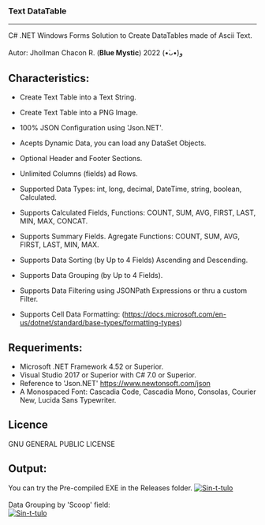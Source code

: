 ### Text DataTable
-------------
C# .NET Windows Forms Solution to Create DataTables made of Ascii Text.</br></br>
Autor:          Jhollman Chacon R. (**Blue Mystic**) 2022 (•̀ᴗ•́)و 

Characteristics:
-------------

- Create Text Table into a Text String.
- Create Text Table into a PNG Image.

- 100% JSON Configuration using 'Json.NET'.
- Acepts Dynamic Data, you can load any DataSet Objects.
- Optional Header and Footer Sections.
- Unlimited Columns (fields) ad Rows.

- Supported Data Types: int, long, decimal, DateTime, string, boolean, Calculated.
- Supports Calculated Fields, Functions: COUNT, SUM, AVG, FIRST, LAST, MIN, MAX, CONCAT.
- Supports Summary Fields. Agregate Functions: COUNT, SUM, AVG, FIRST, LAST, MIN, MAX.
- Supports Data Sorting (by Up to 4 Fields) Ascending and Descending.
- Supports Data Grouping (by Up to 4 Fields). 
- Supports Data Filtering using JSONPath Expressions or thru a custom Filter.
- Supports Cell Data Formatting: (https://docs.microsoft.com/en-us/dotnet/standard/base-types/formatting-types)

Requeriments:
-------------

- Microsoft .NET Framework 4.52 or Superior.
- Visual Studio 2017 or Superior with C# 7.0 or Superior.
- Reference to 'Json.NET' https://www.newtonsoft.com/json
- A Monospaced Font: Cascadia Code, Cascadia Mono, Consolas, Courier New, Lucida Sans Typewriter.

Licence
-------------
GNU GENERAL PUBLIC LICENSE
 
Output:
-------------
You can try the Pre-compiled EXE in the Releases folder.
<a href="https://ibb.co/YyRmr8h" target="_blank"><img src="https://i.ibb.co/qWyKZ9p/Sin-t-tulo.png" alt="Sin-t-tulo" border="0"></a>
<br /><br />
Data Grouping by 'Scoop' field:<br />
<a href="https://ibb.co/xCDMpCb" target="_blank"><img src="https://i.ibb.co/FxKBSx1/Sin-t-tulo.png" alt="Sin-t-tulo" border="0"></a>
